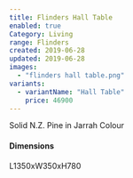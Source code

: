 ```yaml
---
title: Flinders Hall Table
enabled: true
Category: Living
range: Flinders
created: 2019-06-28
updated: 2019-06-28
images:
  - "flinders hall table.png"
variants:
  - variantName: "Hall Table"
    price: 46900
---
```


Solid N.Z. Pine in Jarrah Colour

#### Dimensions

  L1350xW350xH780
